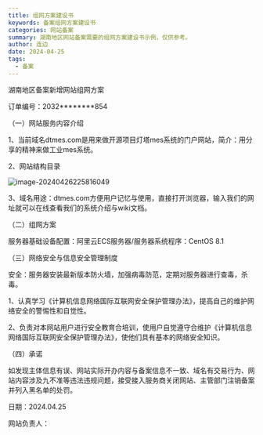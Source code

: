 ```yaml
---
title: 组网方案建设书
keywords: 备案组网方案建设书
categories: 网站备案
summary: 湖南地区网站备案需要的组网方案建设书示例，仅供参考。
author: 连边
date: 2024-04-25
tags:
  - 备案
---
```




湖南地区备案新增网站组网方案

订单编号：2032********854

（一）网站服务内容介绍

1、当前域名dtmes.com是用来做开源项目灯塔mes系统的门户网站，简介：用分享的精神来做工业mes系统。

2、网站结构目录

![image-20240426225816049](https://mkstatic.lianbian.net/202404262258154.png)

3、域名用途：dtmes.com方便用户记忆与使用，直接打开浏览器，输入我们的网址就可以在线查看我们的系统介绍与wiki文档。

（二）组网方案

服务器基础设备配置：阿里云ECS服务器/服务器系统程序：CentOS 8.1

（三）网络安全与信息安全管理制度

安全：服务器安装最新版本防火墙，加强病毒防范，定期对服务器进行查毒，杀毒。

1、认真学习《计算机信息网络国际互联网安全保护管理办法》，提高自己的维护网络安全的警惕性和自觉性。

2、负责对本网站用户进行安全教育合培训，使用户自觉遵守合维护《计算机信息网络国际互联网安全保护管理办法》，使他们具有基本的网络安全知识。

（四）承诺

如发现主体信息有误、网站实际开办内容与备案信息不一致、域名有交易行为、网站内容涉及九不准等违法违规问题，接受接入服务商关闭网站、主管部门注销备案并列入黑名单的处罚。



日期：2024.04.25

网站负责人：